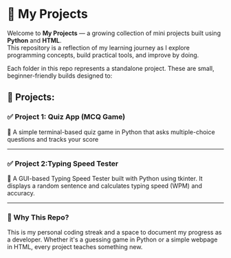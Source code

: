 # 🚀 My Projects

Welcome to **My Projects** — a growing collection of mini projects built using **Python** and **HTML**.  
This repository is a reflection of my learning journey as I explore programming concepts, build practical tools, and improve by doing.

Each folder in this repo represents a standalone project. These are small, beginner-friendly builds designed to:


## 📅 Projects:

### ✅ Project 1: Quiz App (MCQ Game)
🎯 A simple terminal-based quiz game in Python that asks multiple-choice questions and tracks your score

---
### ✅ Project 2:Typing Speed Tester
🧾 A GUI-based Typing Speed Tester built with Python using tkinter. It displays a random sentence and calculates typing speed (WPM) and accuracy.


---
### 🧠 Why This Repo?
This is my personal coding streak and a space to document my progress as a developer. Whether it's a guessing game in Python or a simple webpage in HTML, every project teaches something new.



